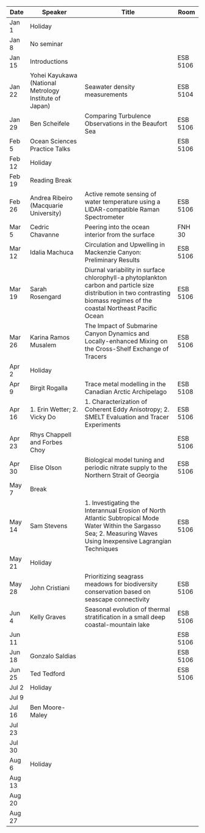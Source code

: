 Date    |   Speaker                                                 |   Title                                                                                                                                                                       |   Room
--------|-----------------------------------------------------------|-------------------------------------------------------------------------------------------------------------------------------------------------------------------------------|------------
Jan 1   |   Holiday                                                 |                                                                                                                                                                               |
Jan 8   |   No seminar                                              |                                                                                                                                                                               |
Jan 15  |   Introductions                                           |                                                                                                                                                                               |   ESB 5106
Jan 22  |   Yohei Kayukawa (National Metrology Institute of Japan)  |   Seawater density measurements                                                                                                                                               |   ESB 5104
Jan 29  |   Ben Scheifele                                           |   Comparing Turbulence Observations in the Beaufort Sea                                                                                                                       |   ESB 5106
Feb 5   |   Ocean Sciences Practice Talks                           |                                                                                                                                                                               |   ESB 5106
Feb 12  |   Holiday                                                 |                                                                                                                                                                               |
Feb 19  |   Reading Break                                           |                                                                                                                                                                               |
Feb 26  |   Andrea Ribeiro (Macquarie University)                   |   Active remote sensing of water temperature using a LIDAR-compatible Raman Spectrometer                                                                                      |   ESB 5106
Mar 5   |   Cedric Chavanne                                         |   Peering into the ocean interior from the surface                                                                                                                            |   FNH 30
Mar 12  |   Idalia Machuca                                          |   Circulation and Upwelling in Mackenzie Canyon: Preliminary Results                                                                                                          |   ESB 5106
Mar 19  |   Sarah Rosengard                                         |   Diurnal variability in surface chlorophyll-a phytoplankton carbon and particle size distribution in two contrasting biomass regimes of the coastal Northeast Pacific Ocean  |   ESB 5106
Mar 26  |   Karina Ramos Musalem                                    |  The Impact of Submarine Canyon Dynamics and Locally-enhanced Mixing on the Cross-Shelf Exchange of Tracers                                                                   |   ESB 5106
Apr 2   |   Holiday                                                 |                                                                                                                                                                               |
Apr 9   |   Birgit Rogalla                                          |  Trace metal modelling in the Canadian Arctic Archipelago                                                                                                                     |   ESB 5108
Apr 16  |   1. Erin Wetter; 2. Vicky Do                             |  1. Characterization of Coherent Eddy Anisotropy; 2. SMELT Evaluation and Tracer Experiments                                                                                  |   ESB 5106
Apr 23  |   Rhys Chappell and Forbes Choy                           |                                                                                                                                                                               |   ESB 5106
Apr 30  |   Elise Olson                                             |   Biological model tuning and periodic nitrate supply to the Northern Strait of Georgia                                                                                       |   ESB 5106
May 7   |   Break                                                   |                                                                                                                                                                               |
May 14  |   Sam Stevens                                             |   1. Investigating the Interannual Erosion of North Atlantic Subtropical Mode Water Within the Sargasso Sea; 2. Measuring Waves Using Inexpensive Lagrangian Techniques       |   ESB 5106
May 21  |   Holiday                                                 |                                                                                                                                                                               |
May 28  |   John Cristiani                                          |   Prioritizing seagrass meadows for biodiversity conservation based on seascape connectivity                                                                                  |   ESB 5106
Jun 4   |   Kelly Graves                                            |   Seasonal evolution of thermal stratification in a small deep coastal-mountain lake                                                                                          |   ESB 5106
Jun 11  |                                                           |                                                                                                                                                                               |   ESB 5106
Jun 18  |   Gonzalo Saldias                                         |                                                                                                                                                                               |   ESB 5106
Jun 25  |   Ted Tedford                                             |                                                                                                                                                                               |   ESB 5106
Jul 2   |   Holiday                                                 |                                                                                                                                                                               |
Jul 9   |                                                           |                                                                                                                                                                               |
Jul 16  |  Ben Moore-Maley                                          |                                                                                                                                                                               |
Jul 23  |                                                           |                                                                                                                                                                               |
Jul 30  |                                                           |                                                                                                                                                                               |
Aug 6   |   Holiday                                                 |                                                                                                                                                                               |
Aug 13  |                                                           |                                                                                                                                                                               |
Aug 20  |                                                           |                                                                                                                                                                               |
Aug 27  |                                                           |                                                                                                                                                                               |

